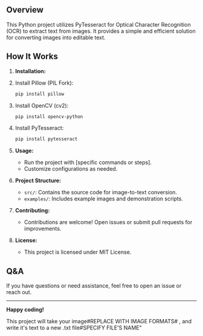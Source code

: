 ## Overview

This Python project utilizes PyTesseract for Optical Character Recognition (OCR) to extract text from images. It provides a simple and efficient solution for converting images into editable text.

## How It Works

1. **Installation:**
1. Install Pillow (PIL Fork):

    ```bash
    pip install pillow
    ```

2. Install OpenCV (cv2):

    ```bash
    pip install opencv-python
    ```

3. Install PyTesseract:

    ```bash
    pip install pytesseract
    ```

2. **Usage:**
    - Run the project with [specific commands or steps].
    - Customize configurations as needed.

3. **Project Structure:**
    - `src/`: Contains the source code for image-to-text conversion.
    - `examples/`: Includes example images and demonstration scripts.

4. **Contributing:**
    - Contributions are welcome! Open issues or submit pull requests for improvements.

5. **License:**
    - This project is licensed under MIT License.

## Q&A

If you have questions or need assistance, feel free to open an issue or reach out.

---

**Happy coding!**


This project will take your image#REPLACE WITH IMAGE FORMATS# , and write it's text to a new .txt file#SPECIFY FILE'S NAME"
